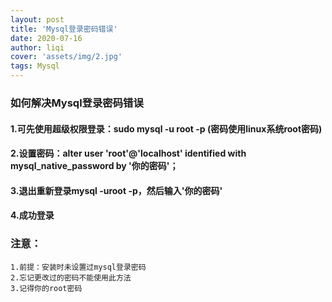 ```yaml
---
layout: post
title: 'Mysql登录密码错误'
date: 2020-07-16
author: liqi
cover: 'assets/img/2.jpg'
tags: Mysql
---
```


### 如何解决Mysql登录密码错误

#### 1.可先使用超级权限登录：sudo mysql -u root -p (密码使用linux系统root密码)
#### 2.设置密码：alter user 'root'@'localhost' identified with mysql_native_password by '你的密码'；

#### 3.退出重新登录mysql -uroot -p，然后输入'你的密码'
#### 4.成功登录


### 注意：
	1.前提：安装时未设置过mysql登录密码
	2.忘记更改过的密码不能使用此方法
	3.记得你的root密码

